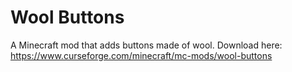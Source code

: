# Wool Buttons

A Minecraft mod that adds buttons made of wool. Download here: https://www.curseforge.com/minecraft/mc-mods/wool-buttons